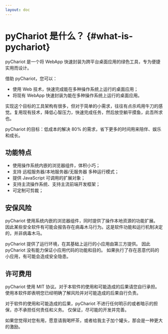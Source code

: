 ```yaml
---
layout: doc
---
```


# pyChariot 是什么？ {#what-is-pychariot}

pyChariot 是一个将 WebApp 快速封装为跨平台桌面应用的绿色工具，专为便捷实用而设计。

借助 pyChariot，您可以：
- 使用 Web 技术，快速完成能在多种操作系统上运行的桌面应用；
- 将现有 WebApp 快速封装为能在多种操作系统上运行的桌面应用。

实现这个目标的工具架构有很多，但对于简单的小需求，往往有点杀鸡用牛刀的感觉。复用现有技术，降低心智压力，快速完成任务，然后放空躺平摸鱼，此吾所求也。

pyChariot 的目标：低成本的解决 80% 的需求，省下更多的时间用来陪伴、娱乐和成长。

## 功能特点

- 使用操作系统内嵌的浏览器组件，体积小巧；
- 支持 远程服务器/本地服务器/无服务器 多种运行模式；
- 提供 JavaScript 可调用的扩展对象；
- 支持主流操作系统、支持主流前端开发框架；
- 可定制可剪裁；

## 安保风险

pyChariot 使用系统内嵌的浏览器组件，同时提供了操作本地资源的功能扩展。
因此某些安全软件有可能会报告存在病毒木马行为。这是软件功能和运行机制决定的，并非病毒木马。

pyChariot 提供了运行环境，在其基础上运行的小应用由第三方提供。
因此 pyChariot 没有能力保证小应用代码的功能和目的。
如果执行了存在恶意代码的小应用，有可能会造成安全隐患。

## 许可费用

pyChariot 使用 MIT 协议。对于本软件的使用和可能造成的后果请您自行承担。
使用本软件即表明您已经明确了解风险并对可能造成的后果自行负责。

对于软件的使用和可能造成的后果，pyChariot 不进行任何明示的或者暗示的担保，亦不承担任何责任和义务。
仅保证，尽可能的开发并完善。

如果您觉得对您有用，愿意请我喝杯茶，或者给我主子加个罐头，那会是一种更大的激励。


